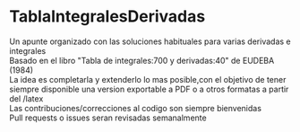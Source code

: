 # TablaIntegralesDerivadas
Un apunte organizado con las soluciones habituales para varias derivadas e integrales  
Basado en el libro "Tabla  de integrales:700 y derivadas:40" de EUDEBA (1984)  
La idea es completarla y extenderlo lo mas posible,con el objetivo de tener siempre disponible una version exportable a PDF o a otros formatas a partir del /latex  
Las contribuciones/correcciones al codigo son siempre bienvenidas  
Pull requests o issues seran revisadas semanalmente  
 
